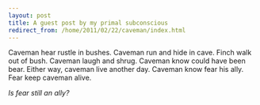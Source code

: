```yaml
---
layout: post
title: A guest post by my primal subconscious
redirect_from: /home/2011/02/22/caveman/index.html
---
```

<p>Caveman hear rustle in bushes. Caveman run and hide in cave. Finch walk out of bush. Caveman laugh and shrug. Caveman know could have been bear. Either way, caveman live another day.
Caveman know fear his ally. Fear keep caveman alive.</p>
<p><em>Is fear still an ally?
</em></p>
